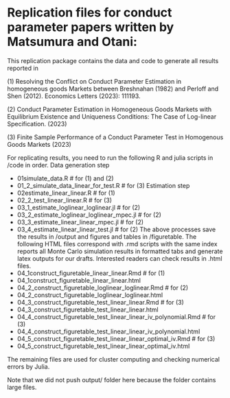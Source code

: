 # Replication files for conduct parameter papers written by Matsumura and Otani: 

This replication package contains the data and code to generate all results reported in 

(1) Resolving the Conflict on Conduct Parameter Estimation in homogeneous goods Markets between Breshnahan (1982) and Perloff and Shen (2012). Economics Letters (2023): 111193.

(2) Conduct Parameter Estimation in Homogeneous Goods Markets with Equilibrium Existence and Uniqueness Conditions: The Case of Log-linear Specification. (2023)

(3) Finite Sample Performance of a Conduct Parameter Test in Homogenous Goods Markets (2023)

For replicating results, you need to run the following R and julia scripts in /code in order.
  Data generation step
  - 01simulate_data.R # for (1) and (2)
  - 01_2_simulate_data_linear_for_test.R # for (3)
  Estimation step
  - 02estimate_linear_linear.R # for (1) 
  - 02_2_test_linear_linear.R # for (3)
  - 03_1_estimate_loglinear_loglinear.jl # for (2)
  - 03_2_estimate_loglinear_loglinear_mpec.jl # for (2)
  - 03_3_estimate_linear_linear_mpec.jl # for (2)
  - 03_4_estimate_linear_linear_test.jl # for (2)
The above processes save the results in /output and figures and tables in /figuretable.
The following HTML files correspond with .rmd scripts with the same index reports all Monte Carlo simulation results in formatted tabs and generate latex outputs for our drafts. Interested readers can check results in .html files.
  - 04_1construct_figuretable_linear_linear.Rmd # for (1) 
  - 04_1construct_figuretable_linear_linear.html
  - 04_2_construct_figuretable_loglinear_loglinear.Rmd # for (2)
  - 04_2_construct_figuretable_loglinear_loglinear.html
  - 04_3_construct_figuretable_test_linear_linear.Rmd # for (3)
  - 04_3_construct_figuretable_test_linear_linear.html
  - 04_4_construct_figuretable_test_linear_linear_iv_polynomial.Rmd # for (3)
  - 04_4_construct_figuretable_test_linear_linear_iv_polynomial.html
  - 04_5_construct_figuretable_test_linear_linear_optimal_iv.Rmd # for (3)
  - 04_5_construct_figuretable_test_linear_linear_optimal_iv.html

The remaining files are used for cluster computing and checking numerical errors by Julia.

Note that we did not push output/ folder here because the folder contains large files.
